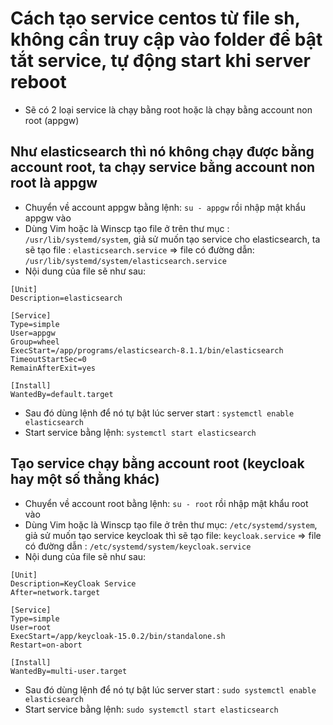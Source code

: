 # Cách tạo service centos từ file sh, không cần truy cập vào folder để bật tắt service, tự động start khi server reboot
 * Sẽ có 2 loại service là chạy bằng root hoặc là chạy bằng account non root (appgw)
 ## Như elasticsearch thì nó không chạy được bằng account root, ta chạy service bằng account non root là appgw
 * Chuyển về account appgw bằng lệnh: `su - appgw` rồi nhập mật khẩu appgw vào
 * Dùng Vim hoặc là Winscp tạo file ở trên thư mục : `/usr/lib/systemd/system`, giả sử muốn tạo service cho elasticsearch, 
 ta sẽ tạo file : `elasticsearch.service` => file có đường dẫn: `/usr/lib/systemd/system/elasticsearch.service`
 * Nội dung của file sẽ như sau:
```
[Unit]
Description=elasticsearch

[Service]
Type=simple
User=appgw
Group=wheel
ExecStart=/app/programs/elasticsearch-8.1.1/bin/elasticsearch
TimeoutStartSec=0
RemainAfterExit=yes

[Install]
WantedBy=default.target
   ```
 * Sau đó dùng lệnh để nó tự bật lúc server start : `systemctl enable elasticsearch`
 * Start service bằng lệnh: `systemctl start elasticsearch`
 ## Tạo service chạy bằng account root (keycloak hay một số thằng khác)
 * Chuyển về account root bằng lệnh: `su - root` rồi nhập mật khẩu root vào
 * Dùng Vim hoặc là Winscp tạo file ở trên thư mục: `/etc/systemd/system`, giả sử muốn tạo service keycloak thì sẽ tạo file: `keycloak.service`
 => file có đường dẫn : `/etc/systemd/system/keycloak.service`
 * Nội dung của file sẽ như sau:
```
[Unit]
Description=KeyCloak Service
After=network.target

[Service]
Type=simple
User=root
ExecStart=/app/keycloak-15.0.2/bin/standalone.sh
Restart=on-abort

[Install]
WantedBy=multi-user.target
```
* Sau đó dùng lệnh để nó tự bật lúc server start : `sudo systemctl enable elasticsearch`
* Start service bằng lệnh: `sudo systemctl start elasticsearch`